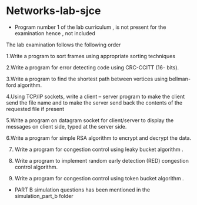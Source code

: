 # Networks-lab-sjce 
 * Program number 1 of the lab curriculum , is not present for the examination hence , not included

The lab examination follows the following order

1.Write a program to sort frames using appropriate sorting techniques

2.Write a program for error detecting code using CRC-CCITT (16- bits).

3.Write a program to find the shortest path between vertices using 
bellman-ford algorithm.

4.Using TCP/IP sockets, write a client – server program to make the 
client send the file name and to make the server send back the contents 
of the requested file if present

5.Write a program on datagram socket for client/server to display the 
messages on client side, typed at the server side.

6.Write a program for simple RSA algorithm to encrypt and decrypt the 
data.

7. Write a program for congestion control using leaky bucket algorithm .

8. Write a program to implement random early detection (RED) 
congestion control algorithm.

9. Write a program for congestion control using token bucket algorithm .

* PART B simulation questions has been mentioned in the simulation_part_b folder
